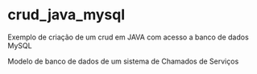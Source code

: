 # crud_java_mysql
Exemplo de criação de um crud em JAVA com acesso a banco de dados MySQL

Modelo de banco de dados de um sistema de Chamados de Serviços

